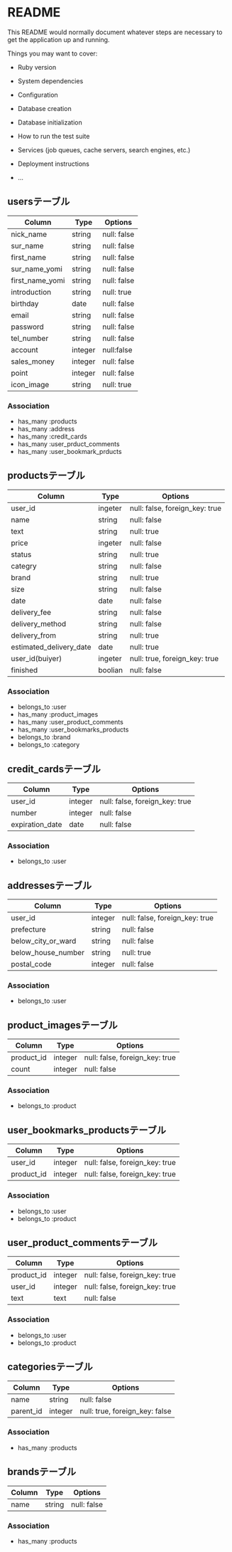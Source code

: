 # README

This README would normally document whatever steps are necessary to get the
application up and running.

Things you may want to cover:

* Ruby version

* System dependencies

* Configuration

* Database creation

* Database initialization

* How to run the test suite

* Services (job queues, cache servers, search engines, etc.)

* Deployment instructions

* ...


## usersテーブル

|Column|Type|Options|
|------|----|-------|
|nick_name|string|null: false|
|sur_name|string|null: false|
|first_name|string|null: false|
|sur_name_yomi|string|null: false|
|first_name_yomi|string|null: false|
|introduction|string|null: true|
|birthday|date|null: false|
|email|string|null: false|
|password|string|null: false|
|tel_number|string|null: false|
|account|integer|null:false|
|sales_money|integer|null: false|
|point|integer|null: false|
|icon_image|string|null: true|


### Association
- has_many :products
- has_many :address
- has_many :credit_cards
- has_many :user_prduct_comments
- has_many :user_bookmark_prducts


## productsテーブル

|Column|Type|Options|
|------|----|-------|
|user_id|ingeter|null: false, foreign_key: true|
|name|string|null: false|
|text|string|null: true|
|price|ingeter|null: false|
|status|string|null: true|
|categry|string|null: false|
|brand|string|null: true|
|size|string|null: false|
|date|date|null: false|
|delivery_fee|string|null: false|
|delivery_method|string|null: false|
|delivery_from|string|null: true|
|estimated_delivery_date|date|null: true|
|user_id(buiyer)|ingeter|null: true, foreign_key: true|
|finished|boolian|null: false|

### Association
- belongs_to :user
- has_many :product_images
- has_many :user_product_comments
- has_many :user_bookmarks_products
- belongs_to :brand
- belongs_to :category


## credit_cardsテーブル

|Column|Type|Options|
|------|----|-------|
|user_id|integer|null: false, foreign_key: true|
|number|integer|null: false|
|expiration_date|date|null: false|

### Association
- belongs_to :user


## addressesテーブル

|Column|Type|Options|
|------|----|-------|
|user_id|integer|null: false, foreign_key: true|
|prefecture|string|null: false|
|below_city_or_ward|string|null: false|
|below_house_number|string|null: true|
|postal_code|integer|null: false|

### Association
- belongs_to :user


## product_imagesテーブル

|Column|Type|Options|
|------|----|-------|
|product_id|integer|null: false, foreign_key: true|
|count|integer|null: false|

### Association
- belongs_to :product


## user_bookmarks_productsテーブル

|Column|Type|Options|
|------|----|-------|
|user_id|integer|null: false, foreign_key: true|
|product_id|integer|null: false, foreign_key: true|

### Association
- belongs_to :user
- belongs_to :product


## user_product_commentsテーブル

|Column|Type|Options|
|------|----|-------|
|product_id|integer|null: false, foreign_key: true|
|user_id|integer|null: false, foreign_key: true|
|text|text|null: false|

### Association
- belongs_to :user
- belongs_to :product


## categoriesテーブル

|Column|Type|Options|
|------|----|-------|
|name|string|null: false|
|parent_id|integer|null: true, foreign_key: false|

### Association
- has_many :products


## brandsテーブル

|Column|Type|Options|
|------|----|-------|
|name|string|null: false|

### Association
- has_many :products
